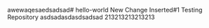 awewaqesaedsadsad#  hello-world
New Change Inserted#1
Testing Repository asdsadasdasdsadsad 213213213213213
